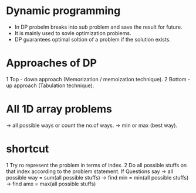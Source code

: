 # Dynamic programming
* In DP probelm breaks into sub problem and save the result for future.
* It is mainly used to sovle optimization problems.
* DP guarantees optimal soltion of a problem if the solution exists.


# Approaches of DP
1 Top - down approach (Memorization / memoization technique).
2 Bottom -up approach (Tabulation technique).



# All 1D array problems
-> all possible ways or count the no.of ways.
-> min or max (best way).


# shortcut
1 Try ro represent the problem in terms of index.
2 Do all possible stuffs on that index according to the problem statement.
If Questions say
-> all possible way = sum(all possible stuffs)
-> find min = min(all possible stuffs)
-> find amx = max(all possible stuffs)


 

